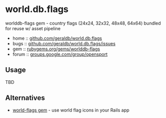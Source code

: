 # world.db.flags

worlddb-flags gem - country flags (24x24, 32x32, 48x48, 64x64) bundled for reuse w/ asset pipeline

* home  :: [github.com/geraldb/world.db.flags](https://github.com/geraldb/world.db.flags)
* bugs  :: [github.com/geraldb/world.db.flags/issues](https://github.com/geraldb/world.db.flags/issues)
* gem   :: [rubygems.org/gems/worlddb-flags](https://rubygems.org/gems/worlddb-flags)
* forum :: [groups.google.com/group/opensport](https://groups.google.com/group/opensport)

## Usage

TBD

## Alternatives

- [world-flags gem](http://rubygems.org/gems/world-flags) - use world flag icons in your Rails app
